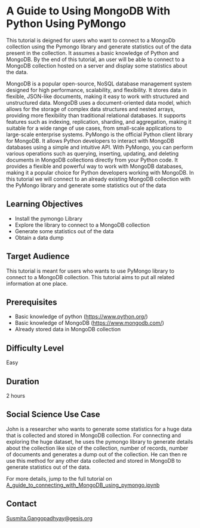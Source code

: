 # A Guide to Using MongoDB With Python Using PyMongo

This tutorial is deigned for users who want to connect to a MongoDb collection using the Pymongo library and generate statistics out of the data present in the collection. It assumes a basic knowledge of Python and MongoDB. By the end of this tutorial, an user will be able to connect to a MongoDB collection hosted on a server and display some statistics about the data.

MongoDB is a popular open-source, NoSQL database management system designed for high performance, scalability, and flexibility. It stores data in flexible, JSON-like documents, making it easy to work with structured and unstructured data. MongoDB uses a document-oriented data model, which allows for the storage of complex data structures and nested arrays, providing more flexibility than traditional relational databases. It supports features such as indexing, replication, sharding, and aggregation, making it suitable for a wide range of use cases, from small-scale applications to large-scale enterprise systems. PyMongo is the official Python client library for MongoDB. It allows Python developers to interact with MongoDB databases using a simple and intuitive API. With PyMongo, you can perform various operations such as querying, inserting, updating, and deleting documents in MongoDB collections directly from your Python code. It provides a flexible and powerful way to work with MongoDB databases, making it a popular choice for Python developers working with MongoDB. In this tutorial we will connect to an already existing MongoDB collection with the PyMongo library and generate some statistics out of the data

## Learning Objectives

- Install the pymongo Library
- Explore the library to connect to a MongoDB collection
- Generate some statistics out of the data
- Obtain a data dump

## Target Audience

This tutorial is meant for users who wants to use PyMongo library to connect to a MongoDB collection. This tutorial aims to put all related information at one place.

## Prerequisites

- Basic knowledge of python (https://www.python.org/)
- Basic knowledge of MongoDB (https://www.mongodb.com/)
- Already stored data in MongoDB collection

## Difficulty Level
Easy

## Duration
2 hours

## Social Science Use Case
John is a researcher who wants to generate some statistics for a huge data that is collected and stored in MongoDB collection. For connecting and exploring the huge dataset, he uses the pymongo library to generate details about the collection like size of the collection, number of records, number of documents and generates a dump out of the collection. He can then re use this method for any other data collected and stored in MongoDB to generate statistics out of the data.

For more details, jump to the full tutorial on [A_guide_to_connecting_with_MongoDB_using_pymongo.ipynb](A_guide_to_connecting_with_MongoDB_using_pymongo.ipynb)

## Contact
Susmita.Gangopadhyay@gesis.org